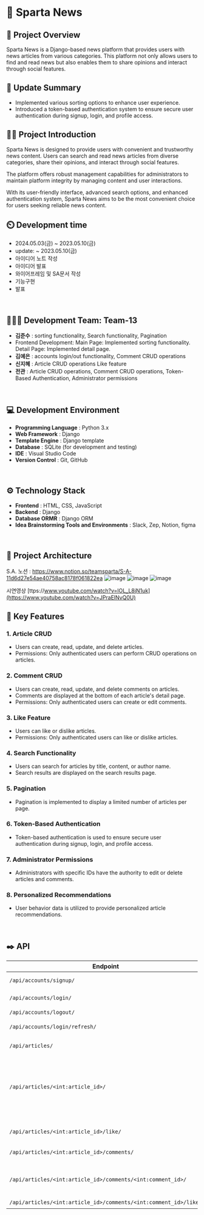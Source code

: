# 📰 Sparta News

## 📢 Project Overview
Sparta News is a Django-based news platform that provides users with news articles from various categories. This platform not only allows users to find and read news but also enables them to share opinions and interact through social features.

## 🔧 Update Summary
- Implemented various sorting options to enhance user experience.
- Introduced a token-based authentication system to ensure secure user authentication during signup, login, and profile access.

## 👨‍🏫 Project Introduction
Sparta News is designed to provide users with convenient and trustworthy news content. Users can search and read news articles from diverse categories, share their opinions, and interact through social features.

The platform offers robust management capabilities for administrators to maintain platform integrity by managing content and user interactions.

With its user-friendly interface, advanced search options, and enhanced authentication system, Sparta News aims to be the most convenient choice for users seeking reliable news content.

## ⏲️ Development time
- 2024.05.03(금) ~ 2023.05.10(금)
- update:  ~ 2023.05.10(금)
- 아이디어 노트 작성
- 아이디어 발표
- 와이어프레임 및 SA문서 작성
- 기능구현
- 발표
<br>

## 🧑‍🤝‍🧑 Development Team: Team-13
- **김준수** : 
sorting functionality,
Search functionality,
Pagination
- Frontend Development:
Main Page:
Implemented sorting functionality.
Detail Page:
Implemented detail page.
- **김예은** :
accounts login/out functionality,
Comment CRUD operations
- **신지혜** :
Article CRUD operations
Like feature
- **전관** :
Article CRUD operations,
Comment CRUD operations,
Token-Based Authentication,
Administrator permissions 


<br>

## 💻 Development Environment
- **Programming Language** : Python 3.x
- **Web Framework** : Django
- **Template Engine** : Django template
- **Database** : SQLite (for development and testing)
- **IDE** : Visual Studio Code
- **Version Control** : Git, GitHub
<br>

## ⚙️ Technology Stack
- **Frontend** : HTML, CSS, JavaScript
- **Backend** : Django
- **Database ORMR** : Django ORM
- **Idea Brainstorming Tools and Environments** : Slack, Zep, Notion, figma
<br>

## 📝 Project Architecture
S.A. 노션 : https://www.notion.so/teamsparta/S-A-11d6d27e54ae40758ac8178f061822ea
![image](https://github.com/daengdaengjoa/SpartaNews/assets/156053546/8547e415-0d92-4e57-a06e-7449ab26c5b0)
![image](https://github.com/daengdaengjoa/SpartaNews/assets/156053546/36ef5e02-fb65-41ec-a057-eec4d1b9d727)
![image](https://github.com/daengdaengjoa/SpartaNews/assets/156053546/b1e7eb57-53b7-494e-9059-258a4fbdaba5)

시연영상
[ttps://www.youtube.com/watch?v=lOL_L8jN1uk](https://www.youtube.com/watch?v=JPraElNvQ0U)
<br>

## 📌 Key Features

### 1. Article CRUD
   - Users can create, read, update, and delete articles.
   - Permissions: Only authenticated users can perform CRUD operations on articles.

### 2. Comment CRUD
   - Users can create, read, update, and delete comments on articles.
   - Comments are displayed at the bottom of each article's detail page.
   - Permissions: Only authenticated users can create or edit comments.

### 3. Like Feature
   - Users can like or dislike articles.
   - Permissions: Only authenticated users can like or dislike articles.

### 4. Search Functionality
   - Users can search for articles by title, content, or author name.
   - Search results are displayed on the search results page.

### 5. Pagination
   - Pagination is implemented to display a limited number of articles per page.

### 6. Token-Based Authentication
   - Token-based authentication is used to ensure secure user authentication during signup, login, and profile access.

### 7. Administrator Permissions
   - Administrators with specific IDs have the authority to edit or delete articles and comments.

### 8. Personalized Recommendations
   - User behavior data is utilized to provide personalized article recommendations.


<br> 

## ✒️ API
| Endpoint                                                            | Method | Description                                                  | Request Body Data                                                           |
|---------------------------------------------------------------------|--------|--------------------------------------------------------------|-----------------------------------------------------------------------------|
| `/api/accounts/signup/`                                             | POST   | 회원가입                                                      | - {"username":ID, "password":PASSWORD}                                      |
| `/api/accounts/login/`                                              | POST   | 로그인                                                        | - {"username":ID, "password":PASSWORD}                                      |
| `/api/accounts/logout/`                                             | POST   | 로그아웃                                                      | -                                                                           |
| `/api/accounts/login/refresh/`                                      | POST   | 토큰 재발급                                                   | - {"refresh_Token":refresh_Token}                                           |
| `/api/articles/`                                                    | GET    | 게시글 목록 조회                                              | -                                                                           |
|                                                                     | POST   | 게시글 생성                                                   | - {"title": title, "content": content, "url": url, "category": category}    |
| `/api/articles/<int:article_id>/`                                   | GET    | 게시글 조회                                                   | -                                                                           |
|                                                                     | PUT    | 게시글 수정                                                   | - {"title": title, "content": content}                                      |
|                                                                     | DELETE | 게시글 삭제                                                   | -                                                                           |
| `/api/articles/<int:article_id>/like/`                              | POST   | 게시글 좋아요                                                 | -                                                                           |
| `/api/articles/<int:article_id>/comments/`                          | GET    | 댓글 조회(한 게시글)                                          | -                                                                            |
|                                                                     | POST   | 댓글 생성                                                     | - {"content":content}                                                       |
| `/api/articles/<int:article_id>/comments/<int:comment_id>/`         | PUT    | 댓글 수정                                                     | - {"content":content}                                                       |
|                                                                     | DELETE | 댓글 삭제                                                     | -                                                                           |
| `/api/articles/<int:article_id>/comments/<int:comment_id>/like/`    | POST   | 댓글 좋아요                                                   | -                                                                           |


